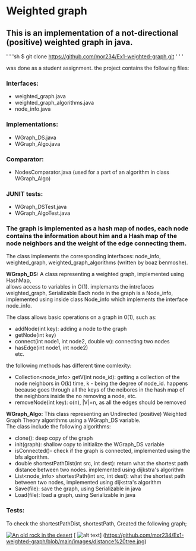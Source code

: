 # Weighted graph 
## This is an implementation of a not-directional (positive) weighted graph in java.
' ' 'sh
$ git clone https://github.com/mor234/Ex1-weighted-graph.git
' ' '

was done as a student assignment. 
the project contains the following files: 
### Interfaces:
- weighted_graph.java
- weighted_graph_algorithms.java
- node_info.java
### Implementations:
- WGraph_DS.java
- WGraph_Algo.java
### Comparator: 
- NodesComparator.java (used for a part of an algorithm in class WGraph_Algo) 

### JUNIT tests:
- WGraph_DSTest.java
- WGraph_AlgoTest.java


### The graph is implemented as a hash map of nodes, each node contains the information about him and a Hash map of the node neighbors and the weight of the edge connecting them.

The class implements the corresponding interfaces: node_info, weighted_graph, weighted_graph_algorithms (written by boaz benmoshe). 

**WGraph_DS:**
A class representing a weighted graph, implemented using HashMap,    
allows access to variables in O(1).  implemants the intrefaces weighted_graph, Serializable
Each node in the graph is a Node_info, implemented using inside class Node_info which implements the interface node_info.       

The class allows basic operations on a graph in 0(1), such as:   
- addNode(int key): adding a node to the graph
- getNode(int key) 
- connect(int node1, int node2, double w): connecting two nodes
- hasEdge(int node1, int node2)  
etc.

the following methods has different time comlexity:
- Collection<node_info> getV(int node_id): getting a collection of the node neighbors in  O(k) time, k - being the degree of node_id. happens because goes through all the keys of the neibores in the hash map of the neighbors inside the no
removing a node, etc.  
- removeNode(int key): o(n), |V|=n, as all the edges should be removed

**WGraph_Algo:**
This class representing an Undirected (positive) Weighted Graph Theory algorithms using a WGraph_DS variable.   
The class include the following algorithms:   
- clone(): deep copy of the graph
- init(graph): shallow copy to initialize the WGraph_DS variable
- isConnected()- check if the graph is connected, implemented using the bfs algorithm.
- double shortestPathDist(int src, int dest): return what the shortest path distance between two nodes. implemented using dijkstra's algorithm
- List<node_info> shortestPath(int src, int dest): what the shortest path between two nodes, implemented using dijkstra's algorithm
- Save(file): save the graph, using Serializable in java
- Load(file): load a graph, using Serializable in java

### Tests:
To check the shortestPathDist, shortestPath, Created the following graph;

[![An old rock in the desert](/assets/images/shiprock.jpg "Shiprock, New Mexico by Beau Rogers")](https://www.flickr.com/photos/beaurogers/31833779864/in/photolist-Qv3rFw-34mt9F-a9Cmfy-5Ha3Zi-9msKdv-o3hgjr-hWpUte-4WMsJ1-KUQ8N-deshUb-vssBD-6CQci6-8AFCiD-zsJWT-nNfsgB-dPDwZJ-bn9JGn-5HtSXY-6CUhAL-a4UTXB-ugPum-KUPSo-fBLNm-6CUmpy-4WMsc9-8a7D3T-83KJev-6CQ2bK-nNusHJ-a78rQH-nw3NvT-7aq2qf-8wwBso-3nNceh-ugSKP-4mh4kh-bbeeqH-a7biME-q3PtTf-brFpgb-cg38zw-bXMZc-nJPELD-f58Lmo-bXMYG-bz8AAi-bxNtNT-bXMYi-bXMY6-bXMYv)
[ ![alt text]("gragh")] (https://github.com/mor234/Ex1-weighted-graph/blob/main/images/distance%20tree.jpg)


